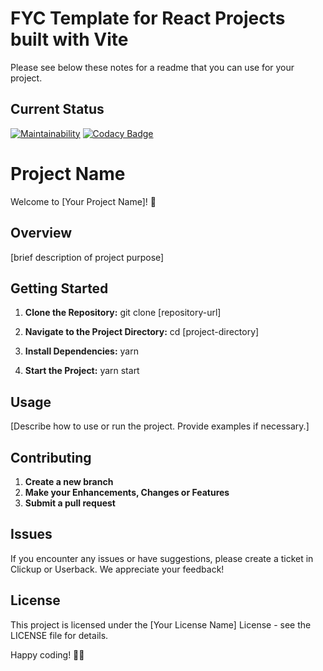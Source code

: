 # FYC Template for React Projects built with Vite

Please see below these notes for a readme that you can use for your project. 

## Current Status

[![Maintainability](https://api.codeclimate.com/v1/badges/7efff12ae6b4d65a3dcf/maintainability)](https://codeclimate.com/repos/65d6b800671d0200dfc32a2f/maintainability)
[![Codacy Badge](https://app.codacy.com/project/badge/Grade/5c8ee693fec2439abaeddef2e5400a69)](https://app.codacy.com/gh/FYC-Labs/app-template-2024-vite-react/dashboard?utm_source=gh&utm_medium=referral&utm_content=&utm_campaign=Badge_grade)

# Project Name

Welcome to [Your Project Name]! 🚀

## Overview

[brief description of project purpose]

## Getting Started

1. **Clone the Repository:**
   git clone [repository-url]

2. **Navigate to the Project Directory:**
   cd [project-directory]

3. **Install Dependencies:**
   yarn

4. **Start the Project:**
   yarn start

## Usage

[Describe how to use or run the project. Provide examples if necessary.]

## Contributing

1. **Create a new branch**
2. **Make your Enhancements, Changes or Features**
3. **Submit a pull request**

## Issues

If you encounter any issues or have suggestions, please create a ticket in Clickup or Userback. We appreciate your feedback!

## License

This project is licensed under the [Your License Name] License - see the LICENSE file for details.

Happy coding! 🚀✨
